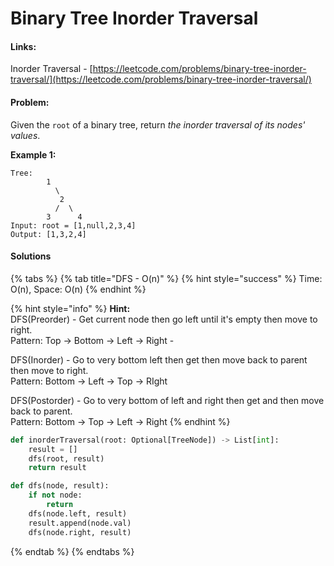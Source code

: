 # Binary Tree Inorder Traversal

#### Links:

Inorder Traversal - [https://leetcode.com/problems/binary-tree-inorder-traversal/](https://leetcode.com/problems/binary-tree-inorder-traversal/)

#### Problem:

Given the `root` of a binary tree, return _the inorder traversal of its nodes' values_.

**Example 1:**

```
Tree:
        1
          \ 
           2
          /  \ 
        3      4
Input: root = [1,null,2,3,4]
Output: [1,3,2,4]
```

#### Solutions

{% tabs %}
{% tab title="DFS - O(n)" %}
{% hint style="success" %}
Time: O(n), Space: O(n)
{% endhint %}

{% hint style="info" %}
**Hint:** \
DFS(Preorder) - Get current node then go left until it's empty then move to right.\
Pattern: Top -> Bottom -> Left -> Right -&#x20;

DFS(Inorder) - Go to very bottom left then get then move back to parent then move to right.\
Pattern: Bottom -> Left -> Top -> RIght

DFS(Postorder) - Go to very bottom of left and right then get and then move back to parent.\
Pattern: Bottom -> Top -> Left -> Right
{% endhint %}

```python
def inorderTraversal(root: Optional[TreeNode]) -> List[int]:
    result = []
    dfs(root, result)
    return result

def dfs(node, result):
    if not node:
        return
    dfs(node.left, result)
    result.append(node.val)
    dfs(node.right, result)
```
{% endtab %}
{% endtabs %}
